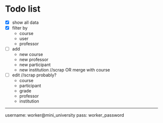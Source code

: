 # Todo list

- [x] show all data
- [x] filter by
  - course
  - user
  - professor
- [ ] add
  - new course
  - new professor
  - new participant
  - new institution //scrap OR merge with course
- [ ] edit //scrap probably?
  - course
  - participant
  - grade
  - professor
  - institution

___

username: worker@mini_university
pass: worker_password